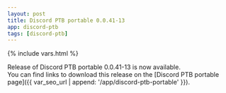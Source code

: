 ```yaml
---
layout: post
title: Discord PTB portable 0.0.41-13
app: discord-ptb
tags: [discord-ptb]
---
```

{% include vars.html %}

Release of Discord PTB portable 0.0.41-13 is now available.<br />
You can find links to download this release on the [Discord PTB portable page]({{ var_seo_url | append: '/app/discord-ptb-portable' }}).